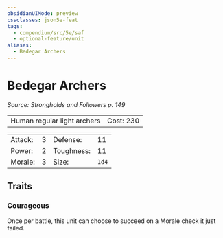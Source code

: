 ```yaml
---
obsidianUIMode: preview
cssclasses: json5e-feat
tags:
  - compendium/src/5e/saf
  - optional-feature/unit
aliases:
  - Bedegar Archers
---
```

# Bedegar Archers
*Source: Strongholds and Followers p. 149*  

|    |    |
|----|----|
| Human regular light archers | Cost: 230 |

|    |    |    |    |
|----|----|----|----|
| Attack: | 3 | Defense: | 11 |
| Power: | 2 | Toughness: | 11 |
| Morale: | 3 | Size: | `1d4` |

## Traits

### Courageous

Once per battle, this unit can choose to succeed on a Morale check it just failed.
